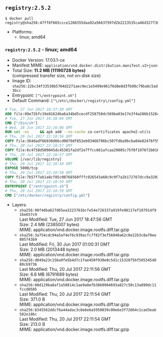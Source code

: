 ## `registry:2.5.2`

```console
$ docker pull registry@sha256:47ff8f665ccce1268355daa92a56637597d2b2213535ca46d3277300294ca568
```

-	Platforms:
	-	linux; amd64

### `registry:2.5.2` - linux; amd64

-	Docker Version: 17.03.1-ce
-	Manifest MIME: `application/vnd.docker.distribution.manifest.v2+json`
-	Total Size: **11.2 MB (11190728 bytes)**  
	(compressed transfer size, not on-disk size)
-	Image ID: `sha256:22bc34f33530b5704d2271aec9ec1e5499e961f6d8e8d3fb90c79ba8c5ad3bcc`
-	Entrypoint: `["\/entrypoint.sh"]`
-	Default Command: `["\/etc\/docker\/registry\/config.yml"]`

```dockerfile
# Tue, 27 Jun 2017 18:37:38 GMT
ADD file:89e72bfc19e81624ba6a34bd5cecdf258750dc569ba03e17e3f4a286b1526461 in / 
# Tue, 27 Jun 2017 18:38:04 GMT
CMD ["/bin/sh"]
# Wed, 28 Jun 2017 22:16:06 GMT
RUN set -ex     && apk add --no-cache ca-certificates apache2-utils
# Thu, 20 Jul 2017 22:10:56 GMT
COPY file:364dadf6b930d66cd0070df853eb93466796bc507fdba9bcba04e82476f55687 in /bin/registry 
# Thu, 20 Jul 2017 22:10:57 GMT
COPY file:6c4758d509045dc45381fa2df2e7ffcc661afcaa29805c75f8f1976f2b016db8 in /etc/docker/registry/config.yml 
# Thu, 20 Jul 2017 22:10:57 GMT
VOLUME [/var/lib/registry]
# Thu, 20 Jul 2017 22:10:58 GMT
EXPOSE 5000/tcp
# Thu, 20 Jul 2017 22:10:58 GMT
COPY file:7b57f7ab1a8cf85c00768560fffc926543a60c9c9f7a2b172767dcc9a3203394 in /entrypoint.sh 
# Thu, 20 Jul 2017 22:10:59 GMT
ENTRYPOINT ["/entrypoint.sh"]
# Thu, 20 Jul 2017 22:10:59 GMT
CMD ["/etc/docker/registry/config.yml"]
```

-	Layers:
	-	`sha256:90f4dba627d65ea3223761bcfe54e726337a919fe98117ef107914f91be657c9`  
		Last Modified: Tue, 27 Jun 2017 18:47:56 GMT  
		Size: 2.4 MB (2385007 bytes)  
		MIME: application/vnd.docker.image.rootfs.diff.tar.gzip
	-	`sha256:3a754cdc94a5af4ef6c939acfc7f82f3ef56840a62c0e22b3c8a70ee085743b9`  
		Last Modified: Fri, 30 Jun 2017 01:00:31 GMT  
		Size: 2.0 MB (2013448 bytes)  
		MIME: application/vnd.docker.image.rootfs.diff.tar.gzip
	-	`sha256:d049a23c156a9fe5b4d7c1fae450f938e0c5d1c15328f5bf5053454080cb9736`  
		Last Modified: Thu, 20 Jul 2017 22:11:56 GMT  
		Size: 6.8 MB (6791689 bytes)  
		MIME: application/vnd.docker.image.rootfs.diff.tar.gzip
	-	`sha256:80d129ba8af1a50814c1ae9a0efb3060964693a827c50c13a899dc11fccd0585`  
		Last Modified: Thu, 20 Jul 2017 22:11:54 GMT  
		Size: 371.0 B  
		MIME: application/vnd.docker.image.rootfs.diff.tar.gzip
	-	`sha256:8345562ddcf6a44adac3c0e6e6a5950039c00e6e3f72664c1cad3eab582e186c`  
		Last Modified: Thu, 20 Jul 2017 22:11:54 GMT  
		Size: 213.0 B  
		MIME: application/vnd.docker.image.rootfs.diff.tar.gzip
